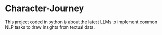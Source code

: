 # Character-Journey
This project coded in python is about the latest LLMs to implement common NLP tasks to draw insights from textual data.
